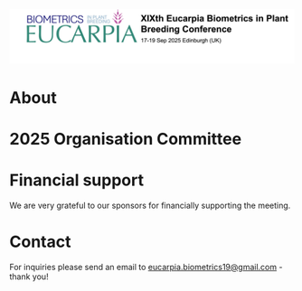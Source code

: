 ![logo](./assets/img/sidebar-bg1.jpg)

# About
# 2025 Organisation Committee
# Financial support 
We are very grateful to our sponsors for financially supporting the meeting.

# Contact
For inquiries please send an email to eucarpia.biometrics19@gmail.com - thank you!